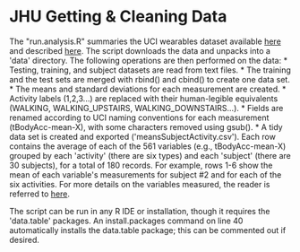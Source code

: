 # JHU Getting & Cleaning Data
The "run.analysis.R" summaries the UCI wearables dataset available [here](https://d396qusza40orc.cloudfront.net/getdata%2Fprojectfiles%2FUCI%20HAR%20Dataset.zip) and described [here](http://archive.ics.uci.edu/ml/datasets/Human+Activity+Recognition+Using+Smartphones). The script downloads the data and unpacks into a 'data' directory. The following operations are then performed on the data:
    * Testing, training, and subject datasets are read from text files.
	* The training and the test sets are merged with rbind() and cbind() to create one data set.
    * The means and standard deviations for each measurement are created. 
    * Activity labels (1,2,3...) are replaced with their human-legible equivalents (WALKING, WALKING_UPSTAIRS, WALKING_DOWNSTAIRS...).
	* Fields are renamed according to UCI naming conventions for each measurement (tBodyAcc-mean-X), with some characters removed using gsub().
    * A tidy data set is created and exported ('meansSubjectActivity.csv'). Each row contains the average of each of the 561 variables (e.g., tBodyAcc-mean-X)  grouped by each 'activity' (there are six types) and each 'subject' (there are 30 subjects), for a total of 180 records. For example, rows 1-6 show the mean of each variable's measurements for subject #2 and for each of the six activities. For more details on the variables measured, the reader is referred to [here](http://archive.ics.uci.edu/ml/datasets/Human+Activity+Recognition+Using+Smartphones).
	
The script can be run in any R IDE or installation, though it requires the 'data.table' packages. An install.packages command on line 40 automatically installs the data.table package; this can be commented out if desired.